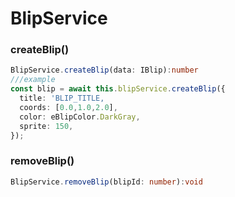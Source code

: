 # BlipService

### createBlip()

```ts
BlipService.createBlip(data: IBlip):number
///example
const blip = await this.blipService.createBlip({
  title: 'BLIP_TITLE,
  coords: [0.0,1.0,2.0],
  color: eBlipColor.DarkGray,
  sprite: 150,
});
```

### removeBlip()

```ts
BlipService.removeBlip(blipId: number):void
```
